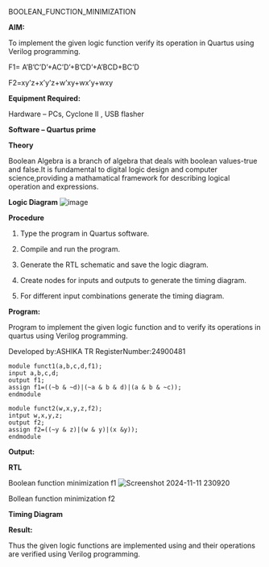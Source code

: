 BOOLEAN_FUNCTION_MINIMIZATION

**AIM:**

To implement the given logic function verify its operation in Quartus using Verilog programming.

F1= A’B’C’D’+AC’D’+B’CD’+A’BCD+BC’D 

F2=xy’z+x’y’z+w’xy+wx’y+wxy

**Equipment Required:**

Hardware – PCs, Cyclone II , USB flasher

**Software – Quartus prime**

**Theory**

Boolean Algebra is a branch of algebra that deals with boolean values-true and false.It is fundamental to digital logic design and computer science,providing a mathamatical framework for describing logical operation and expressions.

**Logic Diagram**
![image](https://github.com/user-attachments/assets/a719d34c-9d03-4c54-a46e-9750f06be6b3)



**Procedure**

1.	Type the program in Quartus software.

2.	Compile and run the program.

3.	Generate the RTL schematic and save the logic diagram.

4.	Create nodes for inputs and outputs to generate the timing diagram.

5.	For different input combinations generate the timing diagram.


**Program:**

 Program to implement the given logic function and to verify its operations in quartus using Verilog programming. 

Developed by:ASHIKA TR
RegisterNumber:24900481
```
module funct1(a,b,c,d,f1);
input a,b,c,d;
output f1;
assign f1=((~b & ~d)|(~a & b & d)|(a & b & ~c));
endmodule
```

```
module funct2(w,x,y,z,f2);
intput w,x,y,z;
output f2;
assign f2=((~y & z)|(w & y)|(x &y));
endmodule
```

**Output:**

**RTL**

Boolean function minimization f1
![Screenshot 2024-11-11 230920](https://github.com/user-attachments/assets/b8428776-9e55-4c33-9cf9-9fffa09c0df6)

Bollean function minimization f2


**Timing Diagram**

**Result:**

Thus the given logic functions are implemented using and their operations are verified using Verilog programming.


